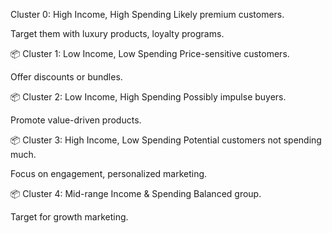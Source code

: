 Cluster 0: High Income, High Spending
Likely premium customers.

Target them with luxury products, loyalty programs.

📦 Cluster 1: Low Income, Low Spending
Price-sensitive customers.

Offer discounts or bundles.

📦 Cluster 2: Low Income, High Spending
Possibly impulse buyers.

Promote value-driven products.

📦 Cluster 3: High Income, Low Spending
Potential customers not spending much.

Focus on engagement, personalized marketing.

📦 Cluster 4: Mid-range Income & Spending
Balanced group.

Target for growth marketing.

